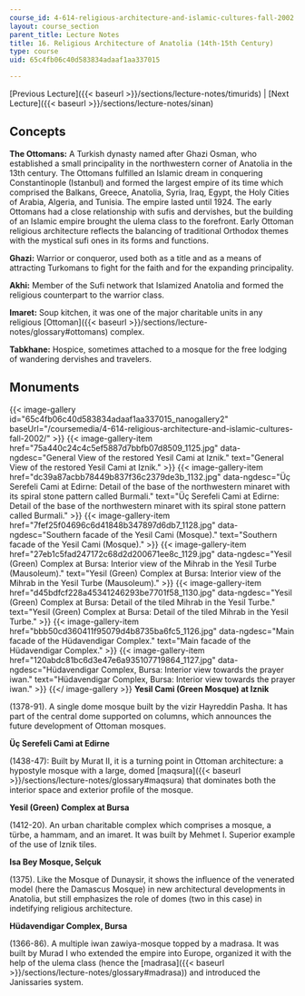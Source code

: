 ```yaml
---
course_id: 4-614-religious-architecture-and-islamic-cultures-fall-2002
layout: course_section
parent_title: Lecture Notes
title: 16. Religious Architecture of Anatolia (14th-15th Century)
type: course
uid: 65c4fb06c40d583834adaaf1aa337015

---
```


[Previous Lecture]({{< baseurl >}}/sections/lecture-notes/timurids) | [Next Lecture]({{< baseurl >}}/sections/lecture-notes/sinan)

Concepts
--------

**The Ottomans:** A Turkish dynasty named after Ghazi Osman, who established a small principality in the northwestern corner of Anatolia in the 13th century. The Ottomans fulfilled an Islamic dream in conquering Constantinople (Istanbul) and formed the largest empire of its time which comprised the Balkans, Greece, Anatolia, Syria, Iraq, Egypt, the Holy Cities of Arabia, Algeria, and Tunisia. The empire lasted until 1924. The early Ottomans had a close relationship with sufis and dervishes, but the building of an Islamic empire brought the ulema class to the forefront. Early Ottoman religious architecture reflects the balancing of traditional Orthodox themes with the mystical sufi ones in its forms and functions.

**Ghazi:** Warrior or conqueror, used both as a title and as a means of attracting Turkomans to fight for the faith and for the expanding principality.

**Akhi:** Member of the Sufi network that Islamized Anatolia and formed the religious counterpart to the warrior class.

**Imaret:** Soup kitchen, it was one of the major charitable units in any religious [Ottoman]({{< baseurl >}}/sections/lecture-notes/glossary#ottomans) complex.

**Tabkhane:** Hospice, sometimes attached to a mosque for the free lodging of wandering dervishes and travelers.

Monuments
---------
{{< image-gallery id="65c4fb06c40d583834adaaf1aa337015_nanogallery2" baseUrl="/coursemedia/4-614-religious-architecture-and-islamic-cultures-fall-2002/" >}}
{{< image-gallery-item href="75a440c24c4c5ef5887d7bbfb07d8509_1125.jpg" data-ngdesc="General View of the restored Yesil Cami at Iznik." text="General View of the restored Yesil Cami at Iznik." >}}
{{< image-gallery-item href="dc39a87acbb78449b837f36c2379de3b_1132.jpg" data-ngdesc="Üç Serefeli Cami at Edirne: Detail of the base of the northwestern minaret with its spiral stone pattern called Burmali." text="Üç Serefeli Cami at Edirne: Detail of the base of the northwestern minaret with its spiral stone pattern called Burmali." >}}
{{< image-gallery-item href="7fef25f04696c6d41848b347897d6db7_1128.jpg" data-ngdesc="Southern facade of the Yesil Cami (Mosque)." text="Southern facade of the Yesil Cami (Mosque)." >}}
{{< image-gallery-item href="27eb1c5fad247172c68d2d200671ee8c_1129.jpg" data-ngdesc="Yesil (Green) Complex at Bursa: Interior view of the Mihrab in the Yesil Turbe (Mausoleum)." text="Yesil (Green) Complex at Bursa: Interior view of the Mihrab in the Yesil Turbe (Mausoleum)." >}}
{{< image-gallery-item href="d45bdfcf228a45341246293be7701f58_1130.jpg" data-ngdesc="Yesil (Green) Complex at Bursa: Detail of the tiled Mihrab in the Yesil Turbe." text="Yesil (Green) Complex at Bursa: Detail of the tiled Mihrab in the Yesil Turbe." >}}
{{< image-gallery-item href="bbb50cd360411f95079d4b8735ba6fc5_1126.jpg" data-ngdesc="Main facade of the Hüdavendigar Complex." text="Main facade of the Hüdavendigar Complex." >}}
{{< image-gallery-item href="120abdc81bc6d3e47e6a935107719864_1127.jpg" data-ngdesc="Hüdavendigar Complex, Bursa: Interior view towards the prayer iwan." text="Hüdavendigar Complex, Bursa: Interior view towards the prayer iwan." >}}
{{</ image-gallery >}}
**Yesil Cami (Green Mosque) at Iznik**

(1378-91). A single dome mosque built by the vizir Hayreddin Pasha. It has part of the central dome supported on columns, which announces the future development of Ottoman mosques.

**Üç Serefeli Cami at Edirne**

(1438-47): Built by Murat II, it is a turning point in Ottoman architecture: a hypostyle mosque with a large, domed [maqsura]({{< baseurl >}}/sections/lecture-notes/glossary#maqsura) that dominates both the interior space and exterior profile of the mosque.

**Yesil (Green) Complex at Bursa**

(1412-20). An urban charitable complex which comprises a mosque, a türbe, a hammam, and an imaret. It was built by Mehmet I. Superior example of the use of Iznik tiles.

**Isa Bey Mosque, Selçuk**

(1375). Like the Mosque of Dunaysir, it shows the influence of the venerated model (here the Damascus Mosque) in new architectural developments in Anatolia, but still emphasizes the role of domes (two in this case) in indetifying religious architecture.

**Hüdavendigar Complex, Bursa**

(1366-86). A multiple iwan zawiya-mosque topped by a madrasa. It was built by Murad I who extended the empire into Europe, organized it with the help of the ulema class (hence the [madrasa]({{< baseurl >}}/sections/lecture-notes/glossary#madrasa)) and introduced the Janissaries system.